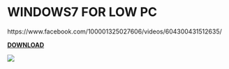 # WINDOWS7 FOR LOW PC
<P>https://www.facebook.com/100001325027606/videos/604300431512635/

<strong>[DOWNLOAD](https://mega.nz/folder/fOxHCBCT#GkJMkKJqygO49l3TsBmewg
)</strong>

   <p><a href="https://mega.nz/folder/fOxHCBCT#GkJMkKJqygO49l3TsBmewg"><img src="https://i.imgur.com/uMO5en4.png"</a></p>
